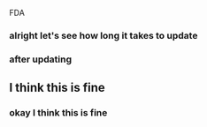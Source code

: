 FDA

### alright let's see how long it takes to update 

### after updating

## I think this is fine 

### okay I think this is fine



